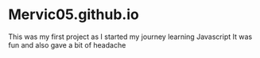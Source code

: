 # Mervic05.github.io
This was my first project as I started my journey learning Javascript
It was fun and also gave a bit of headache
